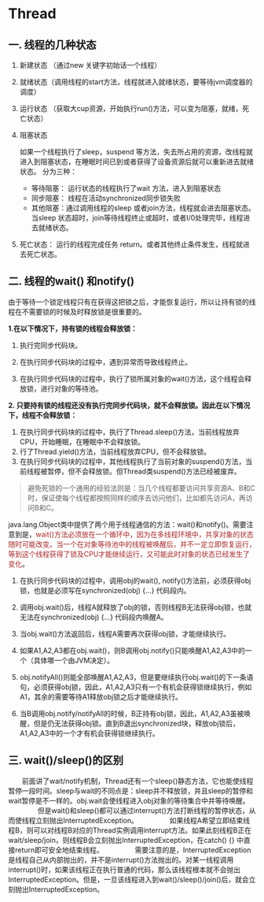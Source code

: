 # Thread



## 一. 线程的几种状态

   1. 新建状态 （通过new 关键字初始话一个线程）

   2. 就绪状态（调用线程的start方法，线程就进入就绪状态，要等待jvm调度器的调度）

   3. 运行状态 （获取大cup资源，开始执行run()方法，可以变为阻塞，就绪，死亡状态）

   4. 阻塞状态

        如果一个线程执行了sleep，suspend 等方法，失去所占用的资源，改线程就进入到阻塞状态，在睡眠时间已到或者获得了设备资源后就可以重新进去就绪状态。 分为三种：

         - 等待阻塞： 运行状态的线程执行了wait 方法，进入到阻塞状态
         - 同步阻塞： 线程在活动synchronized同步锁失败
         - 其他阻塞：通过调用线程的sleep 或者join方法，线程就会进去阻塞状态。当sleep 状态超时，join等待线程终止或超时，或者I/0处理完毕，线程进去就绪状态。

   5. 死亡状态：  运行的线程完成任务 return。或者其他终止条件发生，线程就进去死亡状态。

      

      

## 二. 线程的wait() 和notify()

​        由于等待一个锁定线程只有在获得这把锁之后，才能恢复运行，所以让持有锁的线程在不需要锁的时候及时释放锁是很重要的。

 **1.在以下情况下，持有锁的线程会释放锁：**

  1. 执行完同步代码块。
  2. 在执行同步代码块的过程中，遇到异常而导致线程终止。

3. 在执行同步代码块的过程中，执行了锁所属对象的wait()方法，这个线程会释放锁，进行对象的等待池。

   

 **2. 只要持有锁的线程还没有执行完同步代码块，就不会释放锁。因此在以下情况下，线程不会释放锁：**

  1. 在执行同步代码块的过程中，执行了Thread.sleep()方法，当前线程放弃CPU，开始睡眠，在睡眠中不会释放锁。
  2. 行了Thread.yield()方法，当前线程放弃CPU，但不会释放锁。
  3. 在执行同步代码块的过程中，其他线程执行了当前对象的suspend()方法，当前线程被暂停，但不会释放锁。但Thread类suspend()方法已经被废弃。

> 避免死锁的一个通用的经验法则是：当几个线程都要访问共享资源A、B和C时，保证使每个线程都按照同样的顺序去访问他们，比如都先访问A，再访问B和C。



​     java.lang.Object类中提供了两个用于线程通信的方法：wait()和notify()。需要注意到是，<font color ="#A52A2A ">wait()方法必须放在一个循环中，因为在多线程环境中，共享对象的状态随时可能改变。当一个在对象等待池中的线程被唤醒后，并不一定立即恢复运行，等到这个线程获得了锁及CPU才能继续运行，又可能此时对象的状态已经发生了变化</font>。

  1. 在执行同步代码块的过程中，调用obj的wait(), notify()方法前，必须获得obj锁，也就是必须写在synchronized(obj) {...} 代码段内。

 2. 调用obj.wait()后，线程A就释放了obj的锁，否则线程B无法获得obj锁，也就无法在synchronized(obj) {...} 代码段内唤醒A。

3. 当obj.wait()方法返回后，线程A需要再次获得obj锁，才能继续执行。

 4.   如果A1,A2,A3都在obj.wait()，则B调用obj.notify()只能唤醒A1,A2,A3中的一个（具体哪一个由JVM决定）。

5.  obj.notifyAll()则能全部唤醒A1,A2,A3，但是要继续执行obj.wait()的下一条语句，必须获得obj锁，因此，A1,A2,A3只有一个有机会获得锁继续执行，例如A1，其余的需要等待A1释放obj锁之后才能继续执行。

6.  当B调用obj.notify/notifyAll的时候，B正持有obj锁，因此，A1,A2,A3虽被唤醒，但是仍无法获得obj锁。直到B退出synchronized块，释放obj锁后，A1,A2,A3中的一个才有机会获得锁继续执行。



## 三. wait()/sleep()的区别

　　前面讲了wait/notify机制，Thread还有一个sleep()静态方法，它也能使线程暂停一段时间。sleep与wait的不同点是：sleep并不释放锁，并且sleep的暂停和wait暂停是不一样的。obj.wait会使线程进入obj对象的等待集合中并等待唤醒。
　　
　　但是wait()和sleep()都可以通过interrupt()方法打断线程的暂停状态，从而使线程立刻抛出InterruptedException。
　　
　　如果线程A希望立即结束线程B，则可以对线程B对应的Thread实例调用interrupt方法。如果此刻线程B正在wait/sleep/join，则线程B会立刻抛出InterruptedException，在catch() {} 中直接return即可安全地结束线程。
　　
　　需要注意的是，InterruptedException是线程自己从内部抛出的，并不是interrupt()方法抛出的。对某一线程调用interrupt()时，如果该线程正在执行普通的代码，那么该线程根本就不会抛出InterruptedException。但是，一旦该线程进入到wait()/sleep()/join()后，就会立刻抛出InterruptedException。

​       















 





